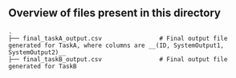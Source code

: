 ## Overview of files present in this directory

    .
    ├── final_taskA_output.csv                # Final output file generated for TaskA, where columns are __(ID, SystemOutput1, SystemOutput2)__
    ├── final_taskB_output.csv                # Final output file generated for TaskB
